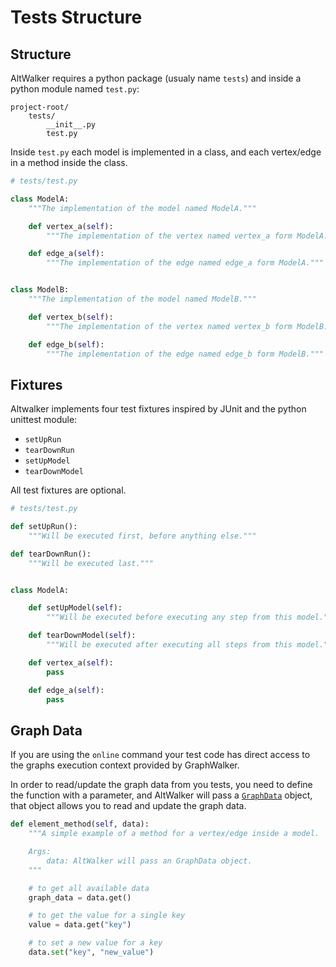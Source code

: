 # Tests Structure


## Structure

AltWalker requires a python package (usualy name ``tests``) and inside a
python module named ``test.py``:

```
project-root/
    tests/
        __init__.py
        test.py
```

Inside `test.py` each model is implemented in a class, and each
vertex/edge in a method inside the class.

```python
# tests/test.py

class ModelA:
    """The implementation of the model named ModelA."""

    def vertex_a(self):
        """The implementation of the vertex named vertex_a form ModelA."""

    def edge_a(self):
        """The implementation of the edge named edge_a form ModelA."""


class ModelB:
    """The implementation of the model named ModelB."""

    def vertex_b(self):
        """The implementation of the vertex named vertex_b form ModelB."""

    def edge_b(self):
        """The implementation of the edge named edge_b form ModelB."""
```


## Fixtures

Altwalker implements four test fixtures inspired by JUnit and the python unittest
module:

* `setUpRun`
* `tearDownRun`
* `setUpModel`
* `tearDownModel`

All test fixtures are optional.

```python
# tests/test.py

def setUpRun():
    """Will be executed first, before anything else."""

def tearDownRun():
    """Will be executed last."""


class ModelA:

    def setUpModel(self):
        """Will be executed before executing any step from this model."""

    def tearDownModel(self):
        """Will be executed after executing all steps from this model."""

    def vertex_a(self):
        pass

    def edge_a(self):
        pass
```

## Graph Data

If you are using the `online` command your test code has direct access to the  graphs
execution context provided by GraphWalker.

In order to read/update the graph data from you tests, you need to define the function with
a parameter, and AltWalker will pass a [`GraphData`](./api.html#module-altwalker.data) object,
that object allows you to read and update the graph data.

```python
def element_method(self, data):
    """A simple example of a method for a vertex/edge inside a model.

    Args:
        data: AltWalker will pass an GraphData object.
    """

    # to get all available data
    graph_data = data.get()

    # to get the value for a single key
    value = data.get("key")

    # to set a new value for a key
    data.set("key", "new_value")
```